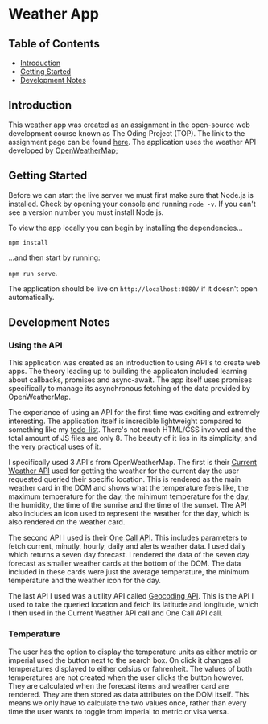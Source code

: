 # Weather App

## Table of Contents

- [Introduction](#introduction)
- [Getting Started](#getting-started)
- [Development Notes](#development-notes)

## Introduction

This weather app was created as an assignment in the open-source web development course known as The Oding Project (TOP). The link to the assignment page can be found [here](https://www.theodinproject.com/paths/full-stack-javascript/courses/javascript/lessons/weather-app). The application uses the weather API developed by [OpenWeatherMap](https://openweathermap.org/);

## Getting Started

Before we can start the live server we must first make sure that Node.js is installed. Check by opening your console and running `node -v`. If you can't see a version number you must install Node.js. 

To view the app locally you can begin by installing the dependencies...

`npm install`

...and then start by running:

`npm run serve`.

The application should be live on `http://localhost:8080/` if it doesn't open automatically.

## Development Notes

### Using the API

This application was created as an introduction to using API's to create web apps. The theory leading up to building the applicaton included learning about callbacks, promises
and async-await. The app itself uses promises specifically to manage its asynchronous fetching of the data provided by OpenWeatherMap. 

The experiance of using an API for the first time was exciting and extremely interesting. The application itself is incredible lightweight compared to something like my [todo-list](https://github.com/zeagle848/todo-list). There's not much HTML/CSS involved and the total amount of JS files are only 8. The beauty of it lies in its simplicity, and the very 
practical uses of it. 

I specifically used 3 API's from OpenWeatherMap. The first is their [Current Weather API](https://openweathermap.org/current) used for getting the weather for the current
day the user requested queried their specific location. This is rendered as the main weather card in the DOM and shows what the temperature feels like, the maximum temperature for the day,
the minimum temperature for the day, the humidity, the time of the sunrise and the time of the sunset. The API also includes an icon used to represent the weather for the day, which 
is also rendered on the weather card. 

The second API I used is their [One Call API](https://openweathermap.org/api/one-call-api). This includes parameters to fetch current, 
minutly, hourly, daily and alerts weather data. I used daily which returns a seven day forecast. I rendered the data of the seven day forecast as smaller weather cards at the 
bottom of the DOM. The data included in these cards were just the average temperature, the minimum temperature and the weather icon for the day. 

The last API I used was a utility
API called [Geocoding API](https://openweathermap.org/api/geocoding-api). This is the API I used to take the queried location and fetch its latitude and longitude, which I then 
used in the Current Weather API call and One Call API call.

### Temperature

The user has the option to display the temperature units as either metric or imperial used the button next to the search box. On click it changes all temperatures displayed
to either celsius or fahrenheit. The values of both temperatures are not created when the user clicks the button however. They are calculated when the forecast items and weather card
are rendered. They are then stored as data attributes on the DOM itself. This means we only have to calculate the two values once, rather than every time the user wants to 
toggle from imperial to metric or visa versa. 
